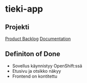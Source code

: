 # tieki-app

## Projekti

[Product Backlog](https://tasks.office.com/HelsinkiFI.onmicrosoft.com/en-GB/Home/Planner#/plantaskboard?groupId=e3d9f4a8-6004-4db1-be67-4c4facb50a63&planId=TfUJ6yRCo02iXTqYd6-hRJYAEW72)
[Documentation](https://github.com/ohturyhma123/tieki-app/tree/main/documentation)

## Definiton of Done

- Sovellus käynnistyy OpenShift:ssä
- Etusivu ja otsikko näkyy
- Frontend on kontitettu

